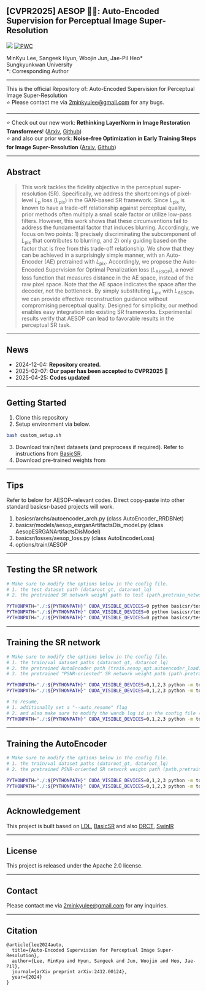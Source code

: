 
## [CVPR2025] AESOP 🦊🍇: Auto-Encoded Supervision for Perceptual Image Super-Resolution 
<a href="https://arxiv.org/abs/2412.00124"><img src="https://img.shields.io/badge/arXiv-2412.00124-%23B31B1B"></a>
[![PWC](https://img.shields.io/endpoint.svg?url=https://paperswithcode.com/badge/auto-encoded-supervision-for-perceptual-image/image-super-resolution-on-div2k-val-4x)](https://paperswithcode.com/sota/image-super-resolution-on-div2k-val-4x?p=auto-encoded-supervision-for-perceptual-image)

MinKyu Lee, Sangeek Hyun, Woojin Jun, Jae-Pil Heo*\
Sungkyunkwan University\
\*: Corresponding Author

------

This is the official Repository of: Auto-Encoded Supervision for Perceptual Image Super-Resolution\
⭐ Please contact me via 2minkyulee@gmail.com for any bugs.



------

⭐ Check out our new work: **Rethinking LayerNorm in Image Restoration Transformers**! ([Arxiv](https://arxiv.org/abs/2504.06629), [Github](https://github.com/2minkyulee/Rethinking-LayerNorm-in-Image-Restoration-Transformers))
\
⭐ and also our prior work: **Noise-free Optimization in Early Training Steps for Image Super-Resolution** ([Arxiv](https://arxiv.org/abs/2312.17526), [Github](https://github.com/2minkyulee/Noise-free-Optimization-in-Early-Training-Steps-for-Image-Super-Resolution))

------

## Abstract
> This work tackles the fidelity objective in the perceptual super-resolution (SR). Specifically, we address the shortcomings of pixel-level $L_\text{p}$ loss ($L_\text{pix}$) in the GAN-based SR framework. Since $L_\text{pix}$ is known to have a trade-off relationship against perceptual quality, prior methods often multiply a small scale factor or utilize low-pass filters. However, this work shows that these circumventions fail to address the fundamental factor that induces blurring. Accordingly, we focus on two points: 1) precisely discriminating the subcomponent of $L_\text{pix}$ that contributes to blurring, and 2) only guiding based on the factor that is free from this trade-off relationship. We show that they can be achieved in a surprisingly simple manner, with an Auto-Encoder (AE) pretrained with $L_\text{pix}$. Accordingly, we propose the Auto-Encoded Supervision for Optimal Penalization loss ($L_\text{AESOP}$), a novel loss function that measures distance in the AE space, instead of the raw pixel space. Note that the AE space indicates the space after the decoder, not the bottleneck. By simply substituting $L_\text{pix}$ with $L_\text{AESOP}$, we can provide effective reconstruction guidance without compromising perceptual quality. Designed for simplicity, our method enables easy integration into existing SR frameworks. Experimental results verify that AESOP can lead to favorable results in the perceptual SR task.



------
## News
- 2024-12-04: **Repository created.**
- 2025-02-07: **Our paper has been accepted to CVPR2025** 🎉 
- 2025-04-25: **Codes updated**

------

## Getting Started
1. Clone this repository
2. Setup environment via below.
```bash
bash custom_setup.sh
```
3. Download train/test datasets (and preprocess if required). Refer to instructions from [BasicSR](https://github.com/XPixelGroup/BasicSR/blob/master/docs/DatasetPreparation.md).
4. Download pre-trained weights from 

------



## Tips
Refer to below for AESOP-relevant codes.
Direct copy-paste into other standard basicsr-based projects will work.

1. basicsr/archs/autoencoder_arch.py (class AutoEncoder_RRDBNet)
2. basicsr/models/aesop_esrganArtifactsDis_model.py (class AesopESRGANArtifactsDisModel)
3. basicsr/losses/aesop_loss.py (class AutoEncoderLoss)
4. options/train/AESOP

------

## Testing the SR network
```bash
# Make sure to modify the options below in the config file.
# 1. the test dataset path (dataroot_gt, dataroot_lq) 
# 2. the pretrained SR network weight path to test (path.pretrain_network_g) 

PYTHONPATH="./:${PYTHONPATH}" CUDA_VISIBLE_DEVICES=0 python basicsr/test.py -opt options/test/AESOP/main/test_Synthetic_AESOP_RRDB128.yml
PYTHONPATH="./:${PYTHONPATH}" CUDA_VISIBLE_DEVICES=0 python basicsr/test.py -opt options/test/AESOP/main/test_Synthetic_AESOP_RRDB256.yml
PYTHONPATH="./:${PYTHONPATH}" CUDA_VISIBLE_DEVICES=0 python basicsr/test.py -opt options/test/AESOP/main/test_Synthetic_AESOP_SwinIR256.yml
```
------


## Training the SR network

```bash
# Make sure to modify the options below in the config file.
# 1. the train/val dataset paths (dataroot_gt, dataroot_lq)
# 2. the pretrained AutoEncoder path (train.aesop_opt.autoencoder_load.path), used for the AESOP loss 
# 3. the pretrained "PSNR-oriented" SR network weight path (path.pretrain_network_g), used for initializing the SR network 

PYTHONPATH="./:${PYTHONPATH}" CUDA_VISIBLE_DEVICES=0,1,2,3 python -m torch.distributed.launch --nproc_per_node=4 --master_port=5678 basicsr/train.py -opt options/train/AESOP/train_Synthetic_AESOP_RRDB.yml --launcher pytorch
PYTHONPATH="./:${PYTHONPATH}" CUDA_VISIBLE_DEVICES=0,1,2,3 python -m torch.distributed.launch --nproc_per_node=4 --master_port=5678 basicsr/train.py -opt options/train/AESOP/train_Synthetic_AESOP_SwinIR.yml --launcher pytorch

# To resume,
# 1. additionally set a "--auto_resume" flag
# 2. and also make sure to modify the wandb log id in the config file (wandb.logger.resume_id)
PYTHONPATH="./:${PYTHONPATH}" CUDA_VISIBLE_DEVICES=0,1,2,3 python -m torch.distributed.launch --nproc_per_node=4 --master_port=5678 basicsr/train.py -opt options/train/AESOP/train_Synthetic_AESOP_RRDB.yml --launcher pytorch --auto_resume
```

------


## Training the AutoEncoder

```bash
# Make sure to modify the options below in the config file.
# 1. the train/val dataset paths (dataroot_gt, dataroot_lq)
# 2. the pretrained PSNR-oriented SR network weight path (path.pretrain_network_decoder), used for initializing the decoder 

PYTHONPATH="./:${PYTHONPATH}" CUDA_VISIBLE_DEVICES=0,1,2,3 python -m torch.distributed.launch --nproc_per_node=4 --master_port=5678 basicsr/train.py -opt options/train/AutoEncoder/train_Synthetic_AE_RRDB_LRrecon1.yml --launcher pytorch
PYTHONPATH="./:${PYTHONPATH}" CUDA_VISIBLE_DEVICES=0,1,2,3 python -m torch.distributed.launch --nproc_per_node=4 --master_port=5678 basicsr/train.py -opt options/train/AutoEncoder/train_Realworld_AE_RRDB_DecoderFreeze.yml --launcher pytorch

```


------

## Acknowledgement
This project is built based on [LDL](https://github.com/csjliang/LDL), [BasicSR](https://github.com/XPixelGroup/BasicSR) and also
[DRCT](https://github.com/ming053l/drct),
[SwinIR](https://github.com/cszn/KAIR/tree/master)

------

## License
This project is released under the Apache 2.0 license.

------


## Contact
Please contact me via 2minkyulee@gmail.com for any inquiries.

------
## Citation
```
@article{lee2024auto,
  title={Auto-Encoded Supervision for Perceptual Image Super-Resolution},
  author={Lee, MinKyu and Hyun, Sangeek and Jun, Woojin and Heo, Jae-Pil},
  journal={arXiv preprint arXiv:2412.00124},
  year={2024}
}
```
